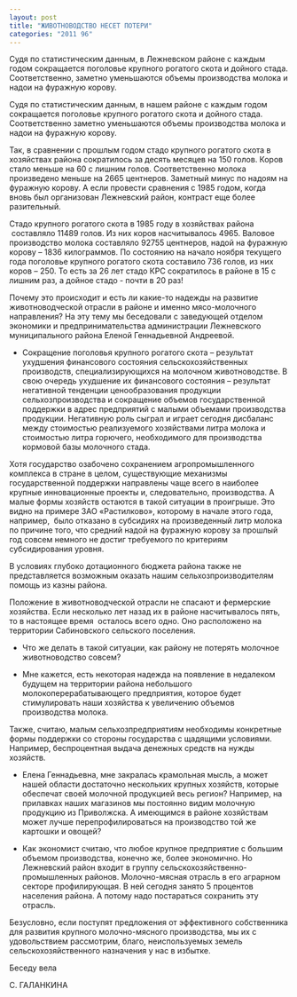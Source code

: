 ```yaml
---
layout: post
title: "ЖИВОТНОВОДСТВО НЕСЕТ ПОТЕРИ"
categories: "2011 96"
---
```


Судя по статистическим данным, в Лежневском районе с каждым годом сокращается поголовье крупного рогатого скота и дойного стада. Соответственно, заметно уменьшаются объемы производства молока и надои на фуражную корову.

Судя по статистическим данным,  в нашем районе с каждым годом сокращается поголовье крупного рогатого скота и  дойного стада. Соответственно заметно уменьшаются объемы производства молока и  надои на фуражную корову.

Так, в сравнении с прошлым  годом стадо крупного рогатого скота в хозяйствах района сократилось за десять  месяцев на 150 голов. Коров стало меньше на 60 с лишним голов. Соответственно молока  произведено меньше на 2665 центнеров. Заметный минус по надоям на фуражную  корову. А если провести сравнения с 1985 годом, когда вновь был организован  Лежневский район, контраст еще более разительный.

Стадо крупного рогатого скота  в 1985 году в хозяйствах района  составляло 11489 голов. Из них коров  насчитывалось 4965. Валовое производство молока составляло 92755 центнеров,  надой на фуражную корову – 1836 килограммов. По состоянию на начало ноября  текущего года поголовье крупного рогатого скота составило 736 голов, из них  коров – 250. То есть за 26 лет стадо КРС сократилось в районе в 15 с лишним  раз, а дойное стадо - почти в 20 раз!

Почему это происходит и есть  ли какие-то надежды на развитие животноводческой отрасли в районе и именно  мясо-молочного направления? На эту тему мы беседовали с заведующей отделом  экономики и предпринимательства администрации Лежневского муниципального района  Еленой Геннадьевной Андреевой.

- Сокращение поголовья  крупного рогатого скота – результат ухудшения финансового состояния  сельскохозяйственных производств, специализирующихся на молочном  животноводстве. В свою очередь ухудшение их финансового состояния – результат  негативной тенденции ценообразования продукции сельхозпроизводства и сокращение  объемов государственной поддержки в адрес предприятий с малыми объемами  производства продукции. Негативную роль сыграл и играет сегодня дисбаланс между  стоимостью реализуемого хозяйствами литра молока и стоимостью литра горючего,  необходимого для производства кормовой базы молочного стада.

Хотя государство озабочено  сохранением агропромышленного комплекса в стране в целом, существующие  механизмы государственной поддержки направлены чаще всего в наиболее крупные  инновационные проекты и, следовательно, производства. А малые формы хозяйств  остаются в такой ситуации в проигрыше. Это видно на примере ЗАО «Растилково»,  которому в начале этого года, например,  было отказано в субсидиях на произведенный  литр молока по причине того, что средний надой на фуражную корову за прошлый  год совсем немного не достиг требуемого по критериям субсидирования уровня.

В условиях глубоко  дотационного бюджета района также не представляется возможным оказать нашим сельхозпроизводителям  помощь из казны района.

Положение в животноводческой  отрасли не спасают и фермерские хозяйства. Если несколько лет назад их в районе  насчитывалось пять, то в настоящее время  осталось всего одно. Оно расположено на  территории Сабиновского сельского поселения.

- Что же делать в такой  ситуации, как району не потерять молочное животноводство совсем?

- Мне кажется, есть некоторая  надежда на появление в недалеком будущем на территории района небольшого  молокоперерабатывающего предприятия, которое будет стимулировать наши хозяйства  к увеличению объемов производства молока.

Также, считаю, малым  сельхозпредприятиям необходимы конкретные формы поддержки со стороны  государства с щадящими условиями. Например, беспроцентная выдача денежных  средств на нужды хозяйств.

- Елена Геннадьевна, мне  закралась крамольная мысль, а может нашей области достаточно нескольких крупных  хозяйств, которые обеспечат своей молочной продукцией весь регион? Например, на  прилавках наших магазинов мы постоянно видим молочную продукцию из Приволжска. А  имеющимся в районе хозяйствам может лучше перепрофилироваться на производство  той же картошки и овощей?

- Как экономист считаю, что  любое крупное предприятие с большим объемом производства, конечно же, более  экономично. Но Лежневский район входит в группу  сельскохозяйственно-промышленных районов. Молочно-мясная отрасль в его аграрном  секторе профилирующая. В ней сегодня занято 5 процентов населения района. А  потому надо постараться сохранить эту отрасль.

Безусловно, если поступят  предложения от эффективного собственника для развития крупного молочно-мясного  производства, мы их с удовольствием рассмотрим, благо, неиспользуемых земель  сельскохозяйственного назначения у нас в избытке.



Беседу вела

С. ГАЛАНКИНА



